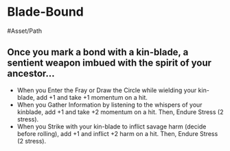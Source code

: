 # Blade-Bound
#Asset/Path 
## Once you mark a bond with a kin-blade, a sentient weapon imbued with the spirit of your ancestor...
- When you Enter the Fray or Draw the Circle while wielding your kin-blade, add +1 and take +1 momentum on a hit.
- When you Gather Information by listening to the whispers of your kinblade, add +1 and take +2 momentum on a hit. Then, Endure Stress (2 stress).
- When you Strike with your kin-blade to inflict savage harm (decide before rolling), add +1 and inflict +2 harm on a hit. Then, Endure Stress (2 stress).